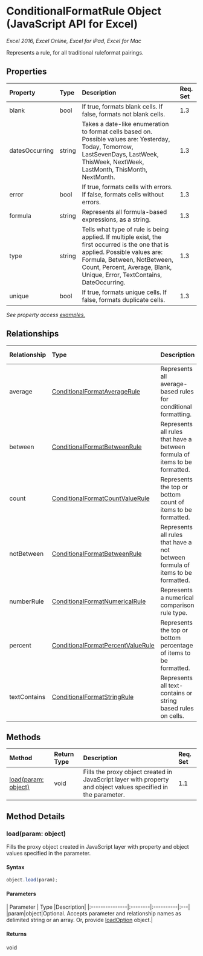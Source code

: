 # ConditionalFormatRule Object (JavaScript API for Excel)

_Excel 2016, Excel Online, Excel for iPad, Excel for Mac_

Represents a rule, for all traditional ruleformat pairings.

## Properties

| Property	   | Type	|Description| Req. Set|
|:---------------|:--------|:----------|:----|
|blank|bool|If true, formats blank cells. If false, formats not blank cells.|1.3||
|datesOccurring|string|Takes a date-like enumeration to format cells based on. Possible values are: Yesterday, Today, Tomorrow, LastSevenDays, LastWeek, ThisWeek, NextWeek, LastMonth, ThisMonth, NextMonth.|1.3||
|error|bool|If true, formats cells with errors. If false, formats cells without errors.|1.3||
|formula|string|Represents all formula-based expressions, as a string.|1.3||
|type|string|Tells what type of rule is being applied. If multiple exist, the first occurred is the one that is applied. Possible values are: Formula, Between, NotBetween, Count, Percent, Average, Blank, Unique, Error, TextContains, DateOccurring.|1.3||
|unique|bool|If true, formats unique cells. If false, formats duplicate cells.|1.3||

_See property access [examples.](#property-access-examples)_

## Relationships
| Relationship | Type	|Description| Req. Set|
|:---------------|:--------|:----------|:----|
|average|[ConditionalFormatAverageRule](conditionalformataveragerule.md)|Represents all average-based rules for conditional formatting.|1.3||
|between|[ConditionalFormatBetweenRule](conditionalformatbetweenrule.md)|Represents all rules that have a between formula of items to be formatted.|1.3||
|count|[ConditionalFormatCountValueRule](conditionalformatcountvaluerule.md)|Represents the top or bottom count of items to be formatted.|1.3||
|notBetween|[ConditionalFormatBetweenRule](conditionalformatbetweenrule.md)|Represents all rules that have a not between formula of items to be formatted.|1.3||
|numberRule|[ConditionalFormatNumericalRule](conditionalformatnumericalrule.md)|Represents a numerical comparison rule type.|1.3||
|percent|[ConditionalFormatPercentValueRule](conditionalformatpercentvaluerule.md)|Represents the top or bottom percentage of items to be formatted.|1.3||
|textContains|[ConditionalFormatStringRule](conditionalformatstringrule.md)|Represents all text-contains or string based rules on cells.|1.3||

## Methods

| Method		   | Return Type	|Description| Req. Set|
|:---------------|:--------|:----------|:----|
|[load(param: object)](#loadparam-object)|void|Fills the proxy object created in JavaScript layer with property and object values specified in the parameter.|1.1|

## Method Details


### load(param: object)
Fills the proxy object created in JavaScript layer with property and object values specified in the parameter.

#### Syntax
```js
object.load(param);
```

#### Parameters
| Parameter	   | Type	|Description|
|:---------------|:--------|:----------|:---|
|param|object|Optional. Accepts parameter and relationship names as delimited string or an array. Or, provide [loadOption](loadoption.md) object.|

#### Returns
void
